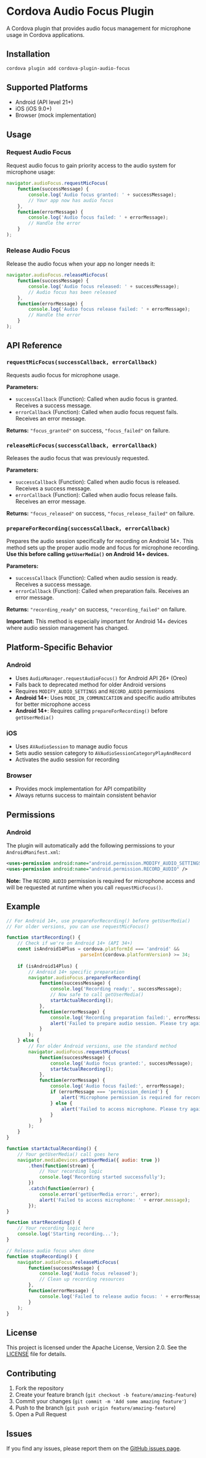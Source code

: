 # Cordova Audio Focus Plugin

A Cordova plugin that provides audio focus management for microphone usage in Cordova applications.

## Installation

```bash
cordova plugin add cordova-plugin-audio-focus
```

## Supported Platforms

- Android (API level 21+)
- iOS (iOS 9.0+)
- Browser (mock implementation)

## Usage

### Request Audio Focus

Request audio focus to gain priority access to the audio system for microphone usage:

```javascript
navigator.audioFocus.requestMicFocus(
    function(successMessage) {
        console.log('Audio focus granted: ' + successMessage);
        // Your app now has audio focus
    },
    function(errorMessage) {
        console.log('Audio focus failed: ' + errorMessage);
        // Handle the error
    }
);
```

### Release Audio Focus

Release the audio focus when your app no longer needs it:

```javascript
navigator.audioFocus.releaseMicFocus(
    function(successMessage) {
        console.log('Audio focus released: ' + successMessage);
        // Audio focus has been released
    },
    function(errorMessage) {
        console.log('Audio focus release failed: ' + errorMessage);
        // Handle the error
    }
);
```

## API Reference

### `requestMicFocus(successCallback, errorCallback)`

Requests audio focus for microphone usage.

**Parameters:**
- `successCallback` (Function): Called when audio focus is granted. Receives a success message.
- `errorCallback` (Function): Called when audio focus request fails. Receives an error message.

**Returns:** `"focus_granted"` on success, `"focus_failed"` on failure.

### `releaseMicFocus(successCallback, errorCallback)`

Releases the audio focus that was previously requested.

**Parameters:**
- `successCallback` (Function): Called when audio focus is released. Receives a success message.
- `errorCallback` (Function): Called when audio focus release fails. Receives an error message.

**Returns:** `"focus_released"` on success, `"focus_release_failed"` on failure.

### `prepareForRecording(successCallback, errorCallback)`

Prepares the audio session specifically for recording on Android 14+. This method sets up the proper audio mode and focus for microphone recording. **Use this before calling `getUserMedia()` on Android 14+ devices.**

**Parameters:**
- `successCallback` (Function): Called when audio session is ready. Receives a success message.
- `errorCallback` (Function): Called when preparation fails. Receives an error message.

**Returns:** `"recording_ready"` on success, `"recording_failed"` on failure.

**Important:** This method is especially important for Android 14+ devices where audio session management has changed.

## Platform-Specific Behavior

### Android

- Uses `AudioManager.requestAudioFocus()` for Android API 26+ (Oreo)
- Falls back to deprecated method for older Android versions
- Requires `MODIFY_AUDIO_SETTINGS` and `RECORD_AUDIO` permissions
- **Android 14+**: Uses `MODE_IN_COMMUNICATION` and specific audio attributes for better microphone access
- **Android 14+**: Requires calling `prepareForRecording()` before `getUserMedia()`

### iOS

- Uses `AVAudioSession` to manage audio focus
- Sets audio session category to `AVAudioSessionCategoryPlayAndRecord`
- Activates the audio session for recording

### Browser

- Provides mock implementation for API compatibility
- Always returns success to maintain consistent behavior

## Permissions

### Android

The plugin will automatically add the following permissions to your `AndroidManifest.xml`:

```xml
<uses-permission android:name="android.permission.MODIFY_AUDIO_SETTINGS" />
<uses-permission android:name="android.permission.RECORD_AUDIO" />
```

**Note:** The `RECORD_AUDIO` permission is required for microphone access and will be requested at runtime when you call `requestMicFocus()`.

## Example

```javascript
// For Android 14+, use prepareForRecording() before getUserMedia()
// For older versions, you can use requestMicFocus()

function startRecording() {
    // Check if we're on Android 14+ (API 34+)
    const isAndroid14Plus = cordova.platformId === 'android' && 
                           parseInt(cordova.platformVersion) >= 34;
    
    if (isAndroid14Plus) {
        // Android 14+ specific preparation
        navigator.audioFocus.prepareForRecording(
            function(successMessage) {
                console.log('Recording ready:', successMessage);
                // Now safe to call getUserMedia()
                startActualRecording();
            },
            function(errorMessage) {
                console.log('Recording preparation failed:', errorMessage);
                alert('Failed to prepare audio session. Please try again.');
            }
        );
    } else {
        // For older Android versions, use the standard method
        navigator.audioFocus.requestMicFocus(
            function(successMessage) {
                console.log('Audio focus granted:', successMessage);
                startActualRecording();
            },
            function(errorMessage) {
                console.log('Audio focus failed:', errorMessage);
                if (errorMessage === 'permission_denied') {
                    alert('Microphone permission is required for recording. Please grant permission in settings.');
                } else {
                    alert('Failed to access microphone. Please try again.');
                }
            }
        );
    }
}

function startActualRecording() {
    // Your getUserMedia() call goes here
    navigator.mediaDevices.getUserMedia({ audio: true })
        .then(function(stream) {
            // Your recording logic
            console.log('Recording started successfully');
        })
        .catch(function(error) {
            console.error('getUserMedia error:', error);
            alert('Failed to access microphone: ' + error.message);
        });
}

function startRecording() {
    // Your recording logic here
    console.log('Starting recording...');
}

// Release audio focus when done
function stopRecording() {
    navigator.audioFocus.releaseMicFocus(
        function(successMessage) {
            console.log('Audio focus released');
            // Clean up recording resources
        },
        function(errorMessage) {
            console.log('Failed to release audio focus: ' + errorMessage);
        }
    );
}
```

## License

This project is licensed under the Apache License, Version 2.0. See the [LICENSE](LICENSE) file for details.

## Contributing

1. Fork the repository
2. Create your feature branch (`git checkout -b feature/amazing-feature`)
3. Commit your changes (`git commit -m 'Add some amazing feature'`)
4. Push to the branch (`git push origin feature/amazing-feature`)
5. Open a Pull Request

## Issues

If you find any issues, please report them on the [GitHub issues page](https://github.com/Management-AND-Computer-Consultants/cordova-plugin-audio-focus/issues). 